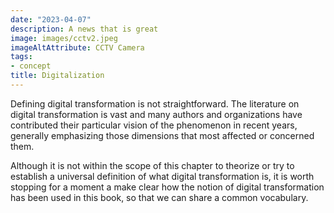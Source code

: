 ```yaml
---
date: "2023-04-07"
description: A news that is great
image: images/cctv2.jpeg
imageAltAttribute: CCTV Camera
tags:
- concept
title: Digitalization
---
```


Defining digital transformation is not straightforward. The literature on digital transformation is vast and many authors and organizations have contributed their particular vision of the phenomenon in recent years, generally emphasizing those dimensions that most affected or concerned them. 

Although it is not within the scope of this chapter to theorize or try to establish a universal definition of what digital transformation is, it is worth stopping for a moment a make clear how the notion of digital transformation has been used in this book, so that we can share a common vocabulary.